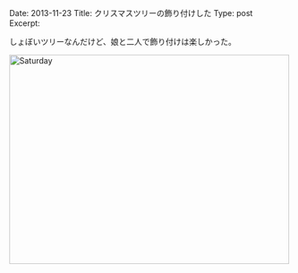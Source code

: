 Date: 2013-11-23 
Title:  クリスマスツリーの飾り付けした 
Type: post  
Excerpt:   


しょぼいツリーなんだけど、娘と二人で飾り付けは楽しかった。

<a href="http://www.flickr.com/photos/hdknr/11070555804/" title="Saturday by hidelafoglia, on Flickr"><img src="https://farm3.staticflickr.com/2867/11070555804_c4ef7318f3.jpg" width="500" height="374" alt="Saturday"></a>